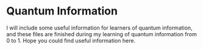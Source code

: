 # Quantum Information

I will include some useful information for learners of quantum information, and these files are finished during my learning of quantum information from $0$ to $1$. Hope you could find useful information here. 
